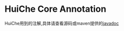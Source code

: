 # HuiChe Core Annotation
HuiChe用到的注解,具体请查看源码或maven提供的[javadoc](http://mvnrepository.com/artifact/com.github.jmjlbmn/huiche-core-annotation)